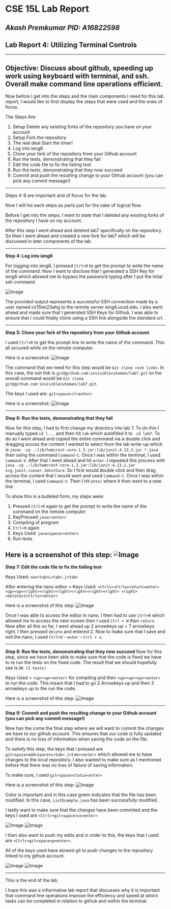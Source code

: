 # CSE 15L Lab Report  
*Akash Premkumar*
*PID: A16822598*
---
## Lab Report 4: Utilizing Terminal Controls
---
Objective: Discuss about github, speeding up work using keyboard with terminal, and ssh. Overall make command line operations efficient. 
---
Now before I get into the steps and the main components I need for this lab report, I would like to first display the steps that 
were used and the ones of focus. 

The Steps Are:
1. Setup Delete any existing forks of the repository you have on your account
2. Setup Fork the repository
3. The real deal Start the timer!
4. Log into ieng6
5. Clone your fork of the repository from your Github account
6. Run the tests, demonstrating that they fail
7. Edit the code file to fix the failing test
8. Run the tests, demonstrating that they now succeed
9. Commit and push the resulting change to your Github account (you can pick any commit message!)
---

Steps 4-9 are important and of focus for the lab. 

Now I will list each steps as parts just for the sake of logical flow. 

Before I get into the steps, I want to state that I deleted any existing forks of the repository I have on my account.

After this step I went ahead and deleted lab7 specifically on the repository. So then I went ahead and created a new fork for lab7 which will be discussed in later components of the lab. 

---
**Step 4: Log into ieng6**

For logging into ieng6, I pressed `Ctrl+R` to get the prompt to write the name of the command. Now I want to disclose that I generated a SSH Key for ieng6 which allowed me to bypass the password typing after I put the intial ssh command. 

![Image](http://url/a.png)

The provided output represents a successful SSH connection made by a user named cs15lwi23ahg to the remote server ieng6.ucsd.edu. I also went ahead and made sure that I generated SSH Keys for Github. I was able to ensure that I could finally clone using a SSH link alongside the standard url.

---
**Step 5: Clone your fork of the repository from your Github account**

I used `Ctrl+R` to get the prompt line to write the name of the command. This all occured while on the remote computer. 

Here is a screenshot:
![Image](http://url/a.png)

The command that we need for this step would be `Git clone <ssh link>`. In this case, the ssh link is `git@github.com:invisiblecuteman/lab7.git` so the overall command would be `Git clone git@github.com:invisiblecuteman/lab7.git`.

The keys I used are: `git<space>cl<enter>`

Here is a screenshot:
![Image](http://url/a.png)

---
**Step 6: Run the tests, demonstrating that they fail**

Now for this step, I had to first change my directory into lab 7. To do this I manually typed `cd l...` and then hit `tab` which autofilled it to ` cd lab7`. To do so I went ahead and copied the entire command via a double click and dragging across the content I wanted to select from the lab write-up which is `javac -cp .:lib/hamcrest-core-1.3.jar:lib/junit-4.13.2.jar *.java` then using the command `Command-C`. Once I was within the terminal,  I used `Command-V`. After that I went ahead and hit `enter`. I repeated this process with `java -cp .:lib/hamcrest-core-1.3.jar:lib/junit-4.13.2.jar org.junit.runner.JUnitCore`. So I first would double click and then drag across the content that I would want and used `Command-C`. Once I was within the terminal,  I used `Command-V`. Then I hit `enter` where it then went to a new line. 

To show this in a bulleted form, my steps were:
1. Pressed `Ctrl+R` again to get the prompt to write the name of the command on the remote computer
2. KeyPressed `javac<enter>`
3. Compiling of program
4. `Ctrl+R` again
5. Keys Used: `java<space><enter>`
6. Run tests
 
Here is a screenshot of this step:
![Image](http://url/a.png)
 ---
**Step 7: Edit the code file to fix the failing test**

Keys Used: `nan<tab>L<tab>.j<tab>`

After entering the nano editor = 
Keys Used: `<Ctrlv><Ctrlw>return<enter><up><up><right><right><right><right><right><right>
<right><delete>2<Ctrlo><enter>`

Here is a screenshot of this step:
![Image](http://url/a.png)

Once I was able to access the editor in nano, I then had to use `Ctrl+R` which allowed me to access the next screen then I used `Ctrl + W` then `return`. Now after all this so far, I went ahead up 2 arrowkeys up + 7 arrowkeys right. I then pressed `delete` and entered 2. Now to make sure that I save and exit the nano, I used `Ctrl+O` - `enter` - `Ctrl + x`. 

 ---
**Step 8: Run the tests, demonstrating that they now succeed**
Now for this step, since we have been able to make sure that the code is fixed we have to re run the tests on the fixed code. The result that we should hopefully see is `OK (2 tests)`

Keys Used = `<up><up><enter>` for compiling and then `<up><up><up><enter>` to run the code. This meant that I had to go 2 Arrowkeys up and then 3 arrowkeys up to the run the code. 

Here is a screenshot of this step:
![Image](http://url/a.png)



 ---
**Step 9: Commit and push the resulting change to your Github account (you can pick any commit message!)**

Now has the come the final step where we will want to commit the changes we have to our github account. This ensures that our code is fully updated and there is no loss of information when saving the code on the file. 

To satisfy this step, the keys that I pressed are `git<space>add<space>L<tab>.j<tab><enter>` which allowed me to have changes to the local repository. I also wanted to make sure as I mentioned before that there was no loss of failure of saving information. 

To make sure, I used `git<space>status<enter>`

Here is a screenshot of this step:
![Image](http://url/a.png)

Color is important and in this case green indicates that the file has been modified. In this case, `ListExample.java` has been successfully modified. 

I lastly want to make sure that the changes have been commited and the keys I used are `<Ctrlr>git<space>co<enter>`

![Image](http://url/a.png)
![Image](http://url/a.png)

I then also want to push my edits and in order to this, the keys that I used are `<Ctrlr>git<space>p<enter>`.

All of the keys used have alowed git to push changes to the repository linked to my github account. 

![Image](http://url/a.png)
![Image](http://url/a.png)

---

This is the end of the lab. 

I hope this was a infiormative lab report that discusses why it is important that command line operations improve the efficiency and speed at which tasks can be completed in relation to github and within the terminal. 
